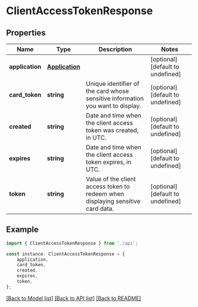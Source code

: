 # ClientAccessTokenResponse


## Properties

Name | Type | Description | Notes
------------ | ------------- | ------------- | -------------
**application** | [**Application**](Application.md) |  | [optional] [default to undefined]
**card_token** | **string** | Unique identifier of the card whose sensitive information you want to display. | [optional] [default to undefined]
**created** | **string** | Date and time when the client access token was created, in UTC. | [optional] [default to undefined]
**expires** | **string** | Date and time when the client access token expires, in UTC. | [optional] [default to undefined]
**token** | **string** | Value of the client access token to redeem when displaying sensitive card data. | [optional] [default to undefined]

## Example

```typescript
import { ClientAccessTokenResponse } from './api';

const instance: ClientAccessTokenResponse = {
    application,
    card_token,
    created,
    expires,
    token,
};
```

[[Back to Model list]](../README.md#documentation-for-models) [[Back to API list]](../README.md#documentation-for-api-endpoints) [[Back to README]](../README.md)
